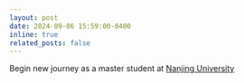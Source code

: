 ```yaml
---
layout: post
date: 2024-09-06 15:59:00-0400
inline: true
related_posts: false
---
```


Begin new journey as a master student at [Nanjing University](https://www.nju.edu.cn/en)
